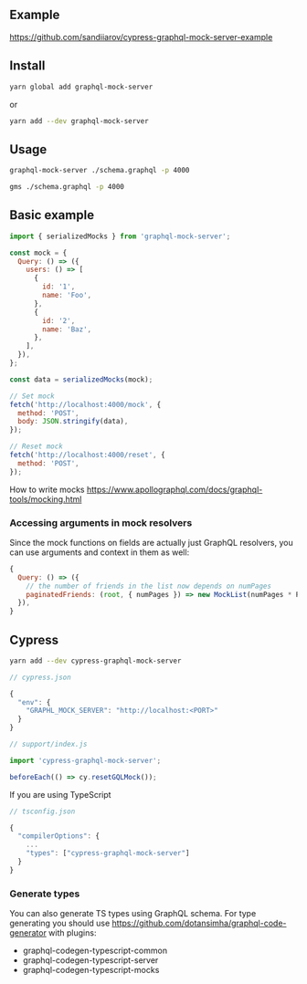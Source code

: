 ## Example
https://github.com/sandiiarov/cypress-graphql-mock-server-example

## Install

```sh
yarn global add graphql-mock-server
```

or

```sh
yarn add --dev graphql-mock-server
```

## Usage

```sh
graphql-mock-server ./schema.graphql -p 4000
```

```sh
gms ./schema.graphql -p 4000
```

## Basic example

```js
import { serializedMocks } from 'graphql-mock-server';

const mock = {
  Query: () => ({
    users: () => [
      {
        id: '1',
        name: 'Foo',
      },
      {
        id: '2',
        name: 'Baz',
      },
    ],
  }),
};

const data = serializedMocks(mock);

// Set mock
fetch('http://localhost:4000/mock', {
  method: 'POST',
  body: JSON.stringify(data),
});

// Reset mock
fetch('http://localhost:4000/reset', {
  method: 'POST',
});
```

How to write mocks
https://www.apollographql.com/docs/graphql-tools/mocking.html

### Accessing arguments in mock resolvers

Since the mock functions on fields are actually just GraphQL resolvers, you can use arguments and context in them as well:

```js
{
  Query: () => ({
    // the number of friends in the list now depends on numPages
    paginatedFriends: (root, { numPages }) => new MockList(numPages * PAGE_SIZE),
  }),
}
```

## Cypress
```sh
yarn add --dev cypress-graphql-mock-server
```

```js
// cypress.json

{
  "env": {
    "GRAPHL_MOCK_SERVER": "http://localhost:<PORT>"
  }
}
```

```js
// support/index.js

import 'cypress-graphql-mock-server';

beforeEach(() => cy.resetGQLMock());
```

If you are using TypeScript
```js
// tsconfig.json

{
  "compilerOptions": {
    ...
    "types": ["cypress-graphql-mock-server"]
  }
}
```

### Generate types
You can also generate TS types using GraphQL schema.
For type generating you should use https://github.com/dotansimha/graphql-code-generator
with plugins:
 - graphql-codegen-typescript-common
 - graphql-codegen-typescript-server
 - graphql-codegen-typescript-mocks
 
